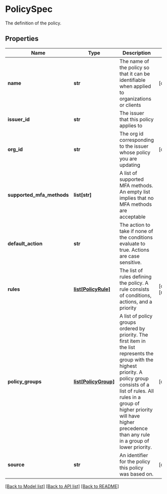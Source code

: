 # PolicySpec

The definition of the policy.
## Properties
Name | Type | Description | Notes
------------ | ------------- | ------------- | -------------
**name** | **str** | The name of the policy so that it can be identifiable when applied to organizations or clients | [optional] 
**issuer_id** | **str** | The issuer that this policy applies to | 
**org_id** | **str** | The org id corresponding to the issuer whose policy you are updating | [optional] 
**supported_mfa_methods** | **list[str]** | A list of supported MFA methods. An empty list implies that no MFA methods are acceptable | 
**default_action** | **str** | The action to take if none of the conditions evaluate to true. Actions are case sensitive. | 
**rules** | [**list[PolicyRule]**](PolicyRule.md) | The list of rules defining the policy. A rule consists of conditions, actions, and a priority | [optional] [readonly] 
**policy_groups** | [**list[PolicyGroup]**](PolicyGroup.md) | A list of policy groups ordered by priority. The first item in the list represents the group with the highest priority. A policy group consists of a list of rules. All rules in a group of higher priority will have higher precedence than any rule in a group of lower priority.  | [optional] 
**source** | **str** | An identifier for the policy this policy was based on. | [optional] 

[[Back to Model list]](../README.md#documentation-for-models) [[Back to API list]](../README.md#documentation-for-api-endpoints) [[Back to README]](../README.md)


